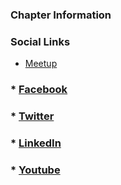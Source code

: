 ### Chapter Information


### Social Links
* [Meetup](https://www.meetup.com/owasp-rio-de-janeiro/)
### * [Facebook](https://www.facebook.com/OwaspRJ)
### * [Twitter](https://twitter.com/owasprj)
### * [LinkedIn](https://www.linkedin.com/company/owasprj/)
### * [Youtube](https://www.youtube.com/channel/UCwqpYWTFF5dDbLaXJKsqU6w/featured)
